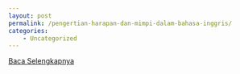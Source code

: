 ```yaml
---
layout: post
permalink: /pengertian-harapan-dan-mimpi-dalam-bahasa-inggris/
categories:
    - Uncategorized
---
```


[Baca Selengkapnya](/07)
